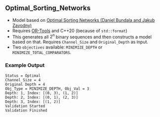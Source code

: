 ## Optimal_Sorting_Networks

- Model based on [Optimal Sorting Networks (Daniel Bundala and Jakub Zavodny)](https://arxiv.org/pdf/1310.6271.pdf)
- Requires [OR-Tools](https://github.com/google/or-tools) and C++20 (because of `std::format`)
- This generates all $2^{n}$ binary sequences and then constructs a model based on that. Requires `Channel_Size` and `Original_Depth` as input.
- Two `objectives` available: `MINIMIZE_DEPTH` or `MINIMIZE_TOTAL_COMPARATORS`.

### Example Output
```
Status = Optimal
Channel Size = 4
Original Depth = 4
Obj_Type = MINIMIZE_DEPTH, Obj_Val = 3
Depth: 1, Index: [(0, 3), (1, 2)]
Depth: 2, Index: [(0, 1), (2, 3)]
Depth: 3, Index: [(1, 2)]
Validation Started
Validation Finished
```
